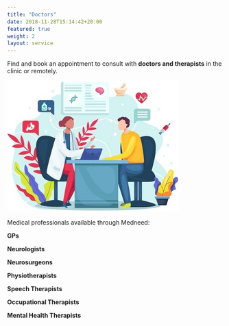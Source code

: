 ```yaml
---
title: "Doctors"
date: 2018-11-28T15:14:42+20:00  
featured: true
weight: 2
layout: service
---
```


Find and book an appointment to consult with **doctors and therapists** in the clinic or remotely.

![Hospital/Specialist](/images/illustrations/patient.jpg)

Medical professionals available through Medneed:

**GPs**

**Neurologists** 

**Neurosurgeons** 

**Physiotherapists** 

**Speech Therapists**

**Occupational Therapists**

**Mental Health Therapists**

